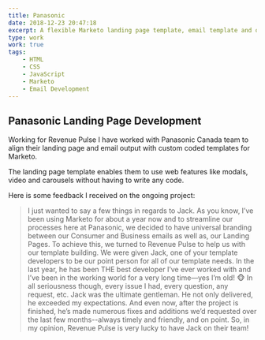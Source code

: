 ```yaml
---
title: Panasonic
date: 2018-12-23 20:47:18
excerpt: A flexible Marketo landing page template, email template and ongoing technical support
type: work
work: true
tags:
    - HTML
    - CSS
    - JavaScript
    - Marketo
    - Email Development
---
```


## Panasonic Landing Page Development

Working for Revenue Pulse I have worked with Panasonic Canada team to align their landing page and email output with custom coded templates for Marketo. 

The landing page template enables them to use web features like modals, video and carousels without having to write any code.

Here is some feedback I received on the ongoing project:

> I just wanted to say a few things in regards to Jack.
> As you know, I’ve been using Marketo for about a year now and to streamline our processes here at Panasonic, we decided to have universal branding between our Consumer and Business emails as well as, our Landing Pages.
> To achieve this, we turned to Revenue Pulse to help us with our template building. We were given Jack, one of your template developers to be our point person for all of our template needs.
> In the last year, he has been THE best developer I’ve ever worked with and I’ve been in the working world for a very long time—yes I’m old!  :monkey_face:
> In all seriousness though, every issue I had, every question, any request, etc. Jack was the ultimate gentleman. He not only delivered, he exceeded my expectations. And even now, after the project is finished, he’s made numerous fixes and additions we’d requested over the last few months--always timely and friendly, and on point.
> So, in my opinion, Revenue Pulse is very lucky to have Jack on their team!